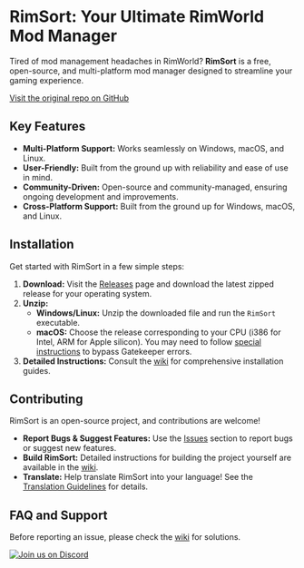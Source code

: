 # RimSort: Your Ultimate RimWorld Mod Manager

Tired of mod management headaches in RimWorld? **RimSort** is a free, open-source, and multi-platform mod manager designed to streamline your gaming experience.  

[Visit the original repo on GitHub](https://github.com/RimSort/RimSort)

## Key Features

*   **Multi-Platform Support:**  Works seamlessly on Windows, macOS, and Linux.
*   **User-Friendly:** Built from the ground up with reliability and ease of use in mind.
*   **Community-Driven:** Open-source and community-managed, ensuring ongoing development and improvements.
*   **Cross-Platform Support:** Built from the ground up for Windows, macOS, and Linux.

## Installation

Get started with RimSort in a few simple steps:

1.  **Download:** Visit the [Releases](https://github.com/RimSort/RimSort/releases) page and download the latest zipped release for your operating system.
2.  **Unzip:**
    *   **Windows/Linux:** Unzip the downloaded file and run the `RimSort` executable.
    *   **macOS:** Choose the release corresponding to your CPU (i386 for Intel, ARM for Apple silicon). You may need to follow [special instructions](https://rimsort.github.io/RimSort/user-guide/downloading-and-installing#macos) to bypass Gatekeeper errors.
3.  **Detailed Instructions:** Consult the [wiki](https://rimsort.github.io/RimSort/) for comprehensive installation guides.

## Contributing

RimSort is an open-source project, and contributions are welcome!

*   **Report Bugs & Suggest Features:**  Use the [Issues](https://github.com/RimSort/RimSort/issues) section to report bugs or suggest new features.
*   **Build RimSort:**  Detailed instructions for building the project yourself are available in the [wiki](https://rimsort.github.io/RimSort/).
*   **Translate:**  Help translate RimSort into your language! See the [Translation Guidelines](https://rimsort.github.io/RimSort/development-guide/translation-guidelines) for details.

## FAQ and Support

Before reporting an issue, please check the [wiki](https://rimsort.github.io/RimSort/) for solutions.

[![Join us on Discord](https://github-production-user-asset-6210df.s3.amazonaws.com/2766946/248529301-486f4f8c-fed5-4fe1-832f-6461b7ce3a55.png)](https://discord.gg/aV7g69JmR2)